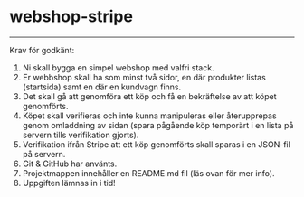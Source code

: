 # webshop-stripe
--------------------
Krav för godkänt:
1. Ni skall bygga en simpel webshop med valfri stack.
2. Er webbshop skall ha som minst två sidor, en där produkter listas (startsida) samt en där en kundvagn finns.
3. Det skall gå att genomföra ett köp och få en bekräftelse av att köpet genomförts.
4. Köpet skall verifieras och inte kunna manipuleras eller återupprepas genom omladdning av sidan (spara pågående köp temporärt i en lista på servern tills verifikation gjorts).
5. Verifikation ifrån Stripe att ett köp genomförts skall sparas i en JSON-fil på servern.
6. Git & GitHub har använts.
7. Projektmappen innehåller en README.md fil (läs ovan för mer info).
8. Uppgiften lämnas in i tid!
